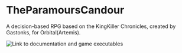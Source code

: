 # TheParamoursCandour
A decision-based RPG based on the KingKiller Chronicles, created by Gastonks, for Orbital(Artemis).

![Link to documentation and game executables](https://drive.google.com/drive/folders/1wnfwW-3y42t3A1jAn8vBMTpacVI_6HKe?usp=sharing)
